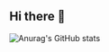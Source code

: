 ## Hi there 👋
![Anurag's GitHub stats](https://github-readme-stats.vercel.app/api?username=christopherjulien&hide=contribs,prs)

